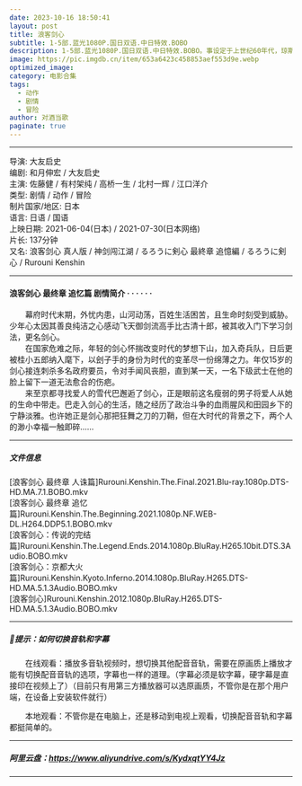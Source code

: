 ```yaml
---
date: 2023-10-16 18:50:41
layout: post
title: 浪客剑心
subtitle: 1-5部.蓝光1080P.国日双语.中日特效.BOBO
description: 1-5部.蓝光1080P.国日双语.中日特效.BOBO。事设定于上世纪60年代，琼斯博士即将迎来退休，但来访的故人之女海伦娜却打破了他平静的生活，后者希望和他一同寻找能够改变历史走向的宝物“命运转盘”......
image: https://pic.imgdb.cn/item/653a6423c458853aef553d9e.webp
optimized_image: 
category: 电影合集
tags:
  - 动作
  - 剧情
  - 冒险
author: 对酒当歌
paginate: true
---
```


---

导演: 大友启史  
编剧: 和月伸宏 / 大友启史  
主演: 佐藤健 / 有村架纯 / 高桥一生 / 北村一辉 / 江口洋介  
类型: 剧情 / 动作 / 冒险  
制片国家/地区: 日本  
语言: 日语 / 国语  
上映日期: 2021-06-04(日本) / 2021-07-30(日本网络)  
片长: 137分钟  
又名: 浪客剑心 真人版 / 神剑闯江湖 / るろうに剣心 最終章 追憶編 / るろうに剣心 / Rurouni Kenshin  

---

#### 浪客剑心 最终章 追忆篇 剧情简介 · · · · · ·

　　幕府时代末期，外忧内患，山河动荡，百姓生活困苦，且生命时刻受到威胁。少年心太因其善良纯洁之心感动飞天御剑流高手比古清十郎，被其收入门下学习剑法，更名剑心。  
　　在国家危难之际，年轻的剑心怀揣改变时代的梦想下山，加入奇兵队，日后更被桂小五郎纳入麾下，以刽子手的身份为时代的变革尽一份绵薄之力。年仅15岁的剑心接连刺杀多名政府要员，令对手闻风丧胆，直到某一天，一名下级武士在他的脸上留下一道无法愈合的伤疤。  
　　来至京都寻找爱人的雪代巴邂逅了剑心，正是眼前这名瘦弱的男子将爱人从她的生命中带走。巴走入剑心的生活，随之经历了政治斗争的血雨腥风和田园乡下的宁静淡雅。也许她正是剑心那把狂舞之刀的刀鞘，但在大时代的背景之下，两个人的渺小幸福一触即碎……

---

##### 文件信息

[浪客剑心 最终章 人诛篇]Rurouni.Kenshin.The.Final.2021.Blu-ray.1080p.DTS-HD.MA.7.1.BOBO.mkv  
[浪客剑心 最终章 追忆篇]Rurouni.Kenshin.The.Beginning.2021.1080p.NF.WEB-DL.H264.DDP5.1.BOBO.mkv  
[浪客剑心：传说的完结篇]Rurouni.Kenshin.The.Legend.Ends.2014.1080p.BluRay.H265.10bit.DTS.3Audio.BOBO.mkv  
[浪客剑心：京都大火篇]Rurouni.Kenshin.Kyoto.Inferno.2014.1080p.BluRay.H265.DTS-HD.MA.5.1.3Audio.BOBO.mkv  
[浪客剑心]Rurouni.Kenshin.2012.1080p.BluRay.H265.DTS-HD.MA.5.1.3Audio.BOBO.mkv  

---

##### 🔔提示：如何切换音轨和字幕

　　在线观看：播放多音轨视频时，想切换其他配音音轨，需要在原画质上播放才能有切换配音音轨的选项，字幕也一样的道理。（字幕必须是软字幕，硬字幕是直接印在视频上了）（目前只有用第三方播放器可以选原画质，不管你是在那个用户端，在设备上安装软件就行）

　　本地观看：不管你是在电脑上，还是移动到电视上观看，切换配音音轨和字幕都挺简单的。

---

##### 阿里云盘：<https://www.aliyundrive.com/s/KydxqtYY4Jz>

---
